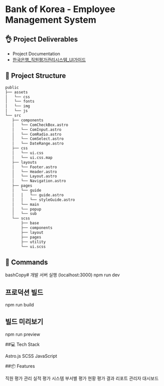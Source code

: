 # Bank of Korea - Employee Management System

## 👌 Project Deliverables
* Project Documentation
 * [한국은행_직원평가관리시스템_UI가이드](https://venerable-treacle-f7ca8a.netlify.app/guide/guide.html)
   
## 🚀 Project Structure
```bash
public
├── assets
│   └── css
│   └── fonts
│   └── img
│   └── js
└── src
   ├── components
   │   └── ComCheckBox.astro
   │   └── ComInput.astro
   │   └── ComRadio.astro
   │   └── ComSelect.astro
   │   └── DateRange.astro
   ├── css
   │   └── ui.css
   │   └── ui.css.map
   ├── layouts
   │   └── Footer.astro
   │   └── Header.astro
   │   └── Layout.astro
   │   └── Navigation.astro
   ├── pages
   │   └── guide
   │   │   └── guide.astro
   │   │   └── styleGuide.astro
   │   └── main
   │   └── popup
   │   └── sub
   └── scss
       ├── base
       ├── components
       ├── layout
       ├── pages
       ├── utility
       └── ui.scss
```

## 🧞 Commands
bashCopy# 개발 서버 실행 (localhost:3000)
npm run dev

## 프로덕션 빌드
npm run build

## 빌드 미리보기
npm run preview

##💻 Tech Stack

Astro.js
SCSS
JavaScript

##📦 Features

직원 평가 관리
실적 평가 시스템
부서별 평가 현황
평가 결과 리포트
관리자 대시보드
